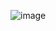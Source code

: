 ![image](https://user-images.githubusercontent.com/6633808/160689302-3fe5e5d4-ba24-4525-8ed1-a8351ccbc0ef.svg)
